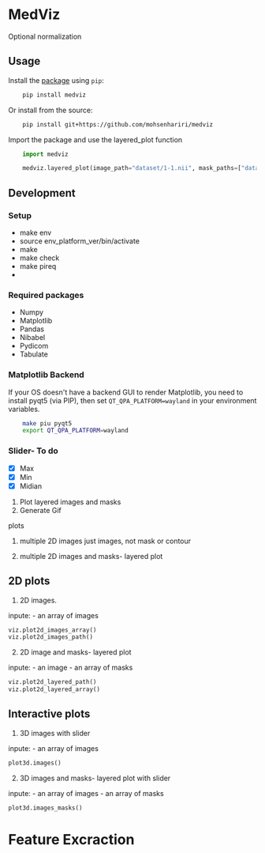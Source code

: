 # MedViz

Optional normalization


## Usage

Install the [package](https://pypi.org/project/medviz/) using `pip`:

```bash
    pip install medviz
```

Or install from the source:

```bash
    pip install git+https://github.com/mohsenhariri/medviz
```



Import the package and use the layered_plot function

```python
    import medviz

    medviz.layered_plot(image_path="dataset/1-1.nii", mask_paths=["dataset/small_bowel.nii", "dataset/1-1-label.nii"], mask_colors=["red", "yellow"], title="Layered Plot")
```

## Development

### Setup

- make env
- source env_platform_ver/bin/activate
- make
- make check
- make pireq
- 
### Required packages

- Numpy
- Matplotlib
- Pandas
- Nibabel
- Pydicom
- Tabulate

### Matplotlib Backend
If your OS doesn't have a backend GUI to render Matplotlib, you need to install pyqt5 (via PIP), then set `QT_QPA_PLATFORM=wayland` in your environment variables.

```bash
    make piu pyqt5
    export QT_QPA_PLATFORM=wayland
```

### Slider- To do

- [x] Max
- [x] Min
- [x] Midian

1. Plot layered images and masks
2. Generate Gif



plots

1. multiple 2D images
just images, not mask or contour

2. multiple 2D images and masks- layered plot



## 2D plots
1. 2D images.

inpute:
    - an array of images

```python
viz.plot2d_images_array()
viz.plot2d_images_path()
```

2. 2D image and masks- layered plot

inpute:
    - an image
    - an array of masks
  

```python
viz.plot2d_layered_path()
viz.plot2d_layered_array()

```

## Interactive plots

1. 3D images with slider

inpute:
    - an array of images

```python
plot3d.images()
```

2. 3D images and masks- layered plot with slider

inpute:
    - an array of images
    - an array of masks
  
```python
plot3d.images_masks()
```


# Feature Excraction


